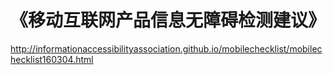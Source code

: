 # 《移动互联网产品信息无障碍检测建议》
 http://informationaccessibilityassociation.github.io/mobilechecklist/mobilechecklist160304.html 
